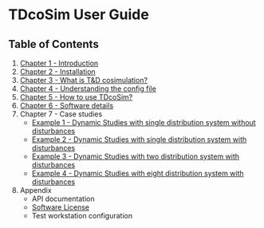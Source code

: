 # TDcoSim User Guide
## Table of Contents

1. [Chapter 1 - Introduction](user_guide_introduction.md)
2. [Chapter 2 - Installation](user_guide_installation.md)
2. [Chapter 3 - What is T&D cosimulation?](user_guide_cosimulation_details.ipynb) 
3. [Chapter 4 - Understanding the config file](user_guide_understanding_config.md)
4. [Chapter 5 - How to use TDcoSim?](user_guide_using_tdcosim.md)
5. [Chapter 6 - Software details](user_guide_software_details.md)
6. Chapter 7 - Case studies
    * [Example 1 - Dynamic Studies with single distribution system without disturbances](Example_2.md)
    * [Example 2 - Dynamic Studies with single distribution system with disturbances](Test_cases.md)
    * [Example 3 - Dynamic Studies with two distribution system with disturbances](Example_3.md)
    * [Example 4 - Dynamic Studies with eight distribution system with disturbances](Example_4.md)
7. Appendix
    * API documentation
    * [Software License](../LICENSE.md)
    * Test workstation configuration
